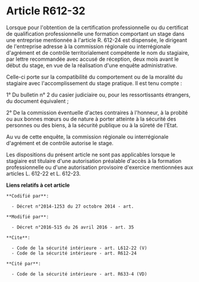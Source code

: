 # Article R612-32

Lorsque pour l'obtention de la certification professionnelle ou du certificat de qualification professionnelle une formation
comportant un stage dans une entreprise mentionnée à l'article R. 612-24 est dispensée, le dirigeant de l'entreprise adresse
à la commission régionale ou interrégionale d'agrément et de contrôle territorialement compétente le nom du stagiaire, par
lettre recommandée avec accusé de réception, deux mois avant le début du stage, en vue de la réalisation d'une enquête
administrative. 

Celle-ci porte sur la compatibilité du comportement ou de la moralité du stagiaire avec l'accomplissement du stage pratique.
Il est tenu compte : 

1° Du bulletin n° 2 du casier judiciaire ou, pour les ressortissants étrangers, du document équivalent ; 

2° De la commission éventuelle d'actes contraires à l'honneur, à la probité ou aux bonnes mœurs ou de nature à porter
atteinte à la sécurité des personnes ou des biens, à la sécurité publique ou à la sûreté de l'Etat. 

Au vu de cette enquête, la commission régionale ou interrégionale d'agrément et de contrôle autorise le stage. 

Les dispositions du présent article ne sont pas applicables lorsque le stagiaire est titulaire d'une autorisation préalable
d'accès à la formation professionnelle ou d'une autorisation provisoire d'exercice mentionnées aux articles L. 612-22 et L.
612-23.

**Liens relatifs à cet article**

	**Codifié par**:

	  - Décret n°2014-1253 du 27 octobre 2014 - art.

	**Modifié par**:

	  - Décret n°2016-515 du 26 avril 2016 - art. 35

	**Cite**:

	  - Code de la sécurité intérieure - art. L612-22 (V)
	  - Code de la sécurité intérieure - art. R612-24

	**Cité par**:

	  - Code de la sécurité intérieure - art. R633-4 (VD)
